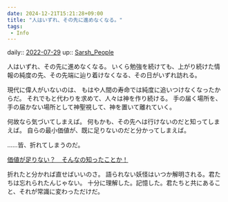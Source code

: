 ```yaml
---
date: 2024-12-21T15:21:28+09:00
title: "人はいずれ、その先に進めなくなる。"
tags:
 - Info
---
```


daily:: [2022-07-29](Daily_Note/2022-07-29.md)
up:: [Sarsh_People](../Bar/Novel/Nacaria/Sarsh_People.md)

人はいずれ、その先に進めなくなる。
いくら勉強を続けても、上がり続けた情報の純度の先、その先端に辿り着けなくなる、その日がいずれ訪れる。

現代に偉人がいないのは、
もはや人間の寿命では純度に追いつけなくなったからだ。
それでもと代わりを求めて、人々は神を作り続ける。
手の届く場所を、手の届かない場所として神聖視して、神を置いて離れていく。

何故なら気づいてしまえば。
何もかも、その先へは行けないのだと知ってしまえば。
自らの最小価値が、既に足りないのだと分かってしまえば。

……皆、折れてしまうのだ。

[価値が足りない？　そんなの知ったことか！](価値が足りない？　そんなの知ったことか！.md)


折れたと分かれば直せばいいのさ。
語られない妖怪はいつか解明される。君たちは忘れられたんじゃない。
十分に理解した。記憶した。君たちと共にあること、それが常識に変わっただけだ。
